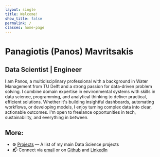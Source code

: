 ```yaml
---
layout: single
title: Welcome!
show_title: false
permalink: /
classes: home-page
---
```


# Panagiotis (Panos) Mavritsakis
<h2 class="typewriter gold-link">Data Scientist | Engineer</h2>

I am Panos, a multidisciplinary professional with a background in Water Management from TU Delft and a strong passion for data-driven problem solving. I combine domain expertise in environmental systems with skills in data science, programming, and analytical thinking to deliver practical, efficient solutions. Whether it's building insightful dashboards, automating workflows, or developing models, I enjoy turning complex data into clear, actionable outcomes. I'm open to freelance opportunities in tech, sustainability, and everything in between.

## More:
- ⚙️ [Projects](/projects/) — A list of my main Data Science projects
- 📬 Connect via [email](mailto:panagiotismavritsakis@gmail.com) or on 
  <a href="https://github.com/Pargo18">Github</a> and
  <a href="https://linkedin.com/in/pmavritsakis">LinkedIn</a>

